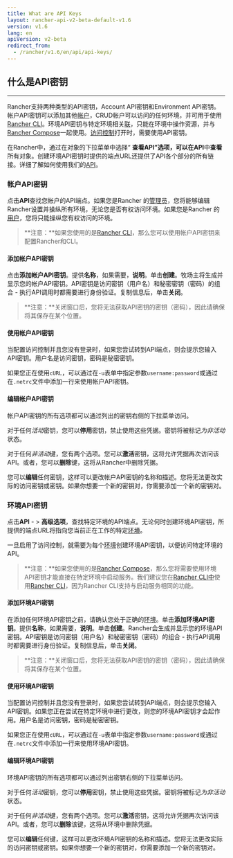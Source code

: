 ```yaml
---
title: What are API Keys
layout: rancher-api-v2-beta-default-v1.6
version: v1.6
lang: en
apiVersion: v2-beta
redirect_from:
  - /rancher/v1.6/en/api/api-keys/
---
```


## 什么是API密钥

------

Rancher支持两种类型的API密钥，Account API密钥和Environment API密钥。帐户API密钥可以添加其他[帐户](https://github.com/rancher/rancher.github.io/blob/master/rancher/v1.6/en/api/v2-beta/api-keys/%7B%7Bsite.baseurl%7D%7D/rancher/%7B%7Bpage.version%7D%7D/%7B%7Bpage.lang%7D%7D/configuration/accounts)，CRUD帐户可以访问的任何环境，并可用于使用[Rancher CLI](https://github.com/rancher/rancher.github.io/blob/master/rancher/v1.6/en/api/v2-beta/api-keys/%7B%7Bsite.baseurl%7D%7D/rancher/%7B%7Bpage.version%7D%7D/%7B%7Bpage.lang%7D%7D/cli)。环境API密钥与特定环境相关[联](https://github.com/rancher/rancher.github.io/blob/master/rancher/v1.6/en/api/v2-beta/api-keys/%7B%7Bsite.baseurl%7D%7D/rancher/%7B%7Bpage.version%7D%7D/%7B%7Bpage.lang%7D%7D/environments)，只能在环境中操作资源，并与[Rancher Compose](https://github.com/rancher/rancher.github.io/blob/master/rancher/v1.6/en/api/v2-beta/api-keys/%7B%7Bsite.baseurl%7D%7D/rancher/%7B%7Bpage.version%7D%7D/%7B%7Bpage.lang%7D%7D/cattle/rancher-compose)一起使用。[访问控制](https://github.com/rancher/rancher.github.io/blob/master/rancher/v1.6/en/api/v2-beta/api-keys/%7B%7Bsite.baseurl%7D%7D/rancher/%7B%7Bpage.version%7D%7D/%7B%7Bpage.lang%7D%7D/configuration/access-control)打开时，需要使用API密钥。

在Rancher中，通过在对象的下拉菜单中选择“ **查看API”**选项，可以**在API**中**查看**所有对象。创建环境API密钥时提供的端点URL还提供了API各个部分的所有链接。详细了解如何使用我们的[API](https://github.com/rancher/rancher.github.io/blob/master/rancher/v1.6/en/api/v2-beta/api-keys/%7B%7Bsite.baseurl%7D%7D/rancher/%7B%7Bpage.version%7D%7D/%7B%7Bpage.lang%7D%7D/api/%7B%7Bpage.apiVersion%7D%7D)。

### 帐户API密钥

点击**API**查找您帐户的API端点。如果您是Rancher 的[管理员](https://github.com/rancher/rancher.github.io/blob/master/rancher/v1.6/en/api/v2-beta/api-keys/%7B%7Bsite.baseurl%7D%7D/rancher/%7B%7Bpage.version%7D%7D/%7B%7Bpage.lang%7D%7D/configuration/access-control/#admin)，您将能够编辑Rancher设置并操纵所有环境，无论您是否有权访问环境。如果您是Rancher 的[用户](https://github.com/rancher/rancher.github.io/blob/master/rancher/v1.6/en/api/v2-beta/api-keys/%7B%7Bsite.baseurl%7D%7D/rancher/%7B%7Bpage.version%7D%7D/%7B%7Bpage.lang%7D%7D/configuration/access-control/#user)，您将只能操纵您有权访问的环境。

> **注意：**如果您使用的是[Rancher CLI](https://github.com/rancher/rancher.github.io/blob/master/rancher/v1.6/en/api/v2-beta/api-keys/%7B%7Bsite.baseurl%7D%7D/rancher/%7B%7Bpage.version%7D%7D/%7B%7Bpage.lang%7D%7D/cli)，那么您可以使用帐户API密钥来配置Rancher和CLI。

#### 添加帐户API密钥

点击**添加帐户API密钥**。提供**名称**，如果需要，**说明**。单击**创建**。牧场主将生成并显示您的帐户API密钥。API密钥是访问密钥（用户名）和秘密密钥（密码）的组合 - 执行API调用时都需要进行身份验证。复制信息后，单击**关闭**。

> **注意：**关闭窗口后，您将无法获取API密钥的密钥（密码），因此请确保将其保存在某个位置。

#### 使用帐户API密钥

当配置访问控制并且您没有登录时，如果您尝试转到API端点，则会提示您输入API密钥。用户名是访问密钥，密码是秘密密钥。

如果您正在使用`cURL`，可以通过在`-u`表单中指定参数`username:password`或通过在`.netrc`文件中添加一行来使用帐户API密钥。

#### 编辑帐户API密钥

帐户API密钥的所有选项都可以通过列出的密钥右侧的下拉菜单访问。

对于任何*活动*密钥，您可以**停用**密钥，禁止使用这些凭据。密钥将被标记*为非活动*状态。

对于任何*非活动*键，您有两个选项。您可以**激活**密钥，这将允许凭据再次访问该API。或者，您可以**删除**键，这将从Rancher中删除凭据。

您可以**编辑**任何密钥，这样可以更改帐户API密钥的名称和描述。您将无法更改实际的访问密钥或密钥。如果你想要一个新的密钥对，你需要添加一个新的密钥对。

### 环境API密钥

点击**API** - > **高级选项**，查找特定环境的API端点。无论何时创建环境API密钥，所提供的端点URL将指向您当前正在工作的特定[环境](https://github.com/rancher/rancher.github.io/blob/master/rancher/v1.6/en/api/v2-beta/api-keys/%7B%7Bsite.baseurl%7D%7D/rancher/%7B%7Bpage.version%7D%7D/%7B%7Bpage.lang%7D%7D/environments)。

一旦启用了访问控制，就需要为每个[环境](https://github.com/rancher/rancher.github.io/blob/master/rancher/v1.6/en/api/v2-beta/api-keys/%7B%7Bsite.baseurl%7D%7D/rancher/%7B%7Bpage.version%7D%7D/%7B%7Bpage.lang%7D%7D/environments)创建环境API密钥，以便访问特定环境的API。

> **注意：**如果您使用的是[Rancher Compose](https://github.com/rancher/rancher.github.io/blob/master/rancher/v1.6/en/api/v2-beta/api-keys/%7B%7Bsite.baseurl%7D%7D/rancher/%7B%7Bpage.version%7D%7D/%7B%7Bpage.lang%7D%7D/cattle/rancher-compose)，那么您将需要使用环境API密钥才能直接在特定环境中启动服务。我们建议您在[Rancher CLI中](https://github.com/rancher/rancher.github.io/blob/master/rancher/v1.6/en/api/v2-beta/api-keys/%7B%7Bsite.baseurl%7D%7D/rancher/%7B%7Bpage.version%7D%7D/%7B%7Bpage.lang%7D%7D/cli)使用[Rancher CLI](https://github.com/rancher/rancher.github.io/blob/master/rancher/v1.6/en/api/v2-beta/api-keys/%7B%7Bsite.baseurl%7D%7D/rancher/%7B%7Bpage.version%7D%7D/%7B%7Bpage.lang%7D%7D/cli)，因为Rancher CLI支持与启动服务相同的功能。

#### 添加环境API密钥

在添加任何环境API密钥之前，请确认您处于正确的[环境](https://github.com/rancher/rancher.github.io/blob/master/rancher/v1.6/en/api/v2-beta/api-keys/%7B%7Bsite.baseurl%7D%7D/rancher/%7B%7Bpage.version%7D%7D/%7B%7Bpage.lang%7D%7D/environments)。单击**添加环境API密钥**。提供**名称**，如果需要，**说明**。单击**创建**。Rancher会生成并显示您的环境API密钥。API密钥是访问密钥（用户名）和秘密密钥（密码）的组合 - 执行API调用时都需要进行身份验证。复制信息后，单击**关闭**。

> **注意：**关闭窗口后，您将无法获取API密钥的密钥（密码），因此请确保将其保存在某个位置。

#### 使用环境API密钥

当配置访问控制并且您没有登录时，如果您尝试转到API端点，则会提示您输入API密钥。如果您正在尝试在特定环境中进行更改，则您的环境API密钥才会起作用。用户名是访问密钥，密码是秘密密钥。

如果您正在使用`cURL`，可以通过在`-u`表单中指定参数`username:password`或通过在`.netrc`文件中添加一行来使用环境API密钥。

#### 编辑环境API密钥

环境API密钥的所有选项都可以通过列出密钥右侧的下拉菜单访问。

对于任何*活动*密钥，您可以**停用**密钥，禁止使用这些凭据。密钥将被标记*为非活动*状态。

对于任何*非活动*键，您有两个选项。您可以**激活**密钥，这将允许凭据再次访问该API。或者，您可以**删除**该键，这将从环境中删除凭据。

您可以**编辑**任何键，这样可以更改环境API密钥的名称和描述。您将无法更改实际的访问密钥或密钥。如果你想要一个新的密钥对，你需要添加一个新的密钥对。